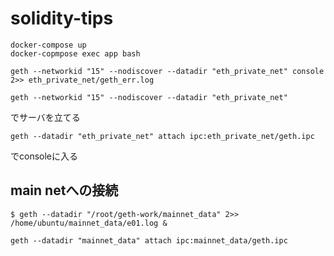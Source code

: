 # solidity-tips

```
docker-compose up
docker-copmpose exec app bash
```

```
geth --networkid "15" --nodiscover --datadir "eth_private_net" console 2>> eth_private_net/geth_err.log
```

```
geth --networkid "15" --nodiscover --datadir "eth_private_net"
```
でサーバを立てる

```
geth --datadir "eth_private_net" attach ipc:eth_private_net/geth.ipc
```
でconsoleに入る

## main netへの接続
```
$ geth --datadir "/root/geth-work/mainnet_data" 2>> /home/ubuntu/mainnet_data/e01.log &
```

```
geth --datadir "mainnet_data" attach ipc:mainnet_data/geth.ipc
```